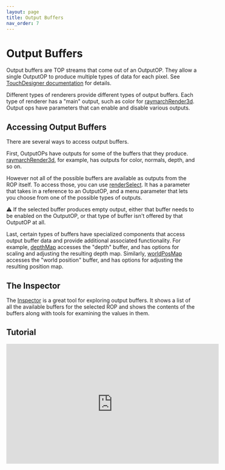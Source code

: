 ```yaml
---
layout: page
title: Output Buffers
nav_order: 7
---
```


# Output Buffers

Output buffers are TOP streams that come out of an OutputOP. They allow a single OutputOP to produce multiple types of data for each pixel. See [TouchDesigner documentation](https://docs.derivative.ca/Write_a_GLSL_TOP#Outputting_to_Multiple_Color_Buffers) for details.

Different types of renderers provide different types of output buffers. Each type of renderer has a "main" output, such as color for [raymarchRender3d]. Output ops have parameters that can enable and disable various outputs.

## Accessing Output Buffers

There are several ways to access output buffers.

First, OutputOPs have outputs for some of the buffers that they produce. [raymarchRender3d], for example, has outputs for color, normals, depth, and so on.

However not all of the possible buffers are available as outputs from the ROP itself. To access those, you can use [renderSelect]. It has a parameter that takes in a reference to an OutputOP, and a menu parameter that lets you choose from one of the possible types of outputs.

:warning: If the selected buffer produces empty output, either that buffer needs to be enabled on the OutputOP, or that type of buffer isn't offered by that OutputOP at all.

Last, certain types of buffers have specialized components that access output buffer data and provide additional associated functionality. For example, [depthMap] accesses the "depth" buffer, and has options for scaling and adjusting the resulting depth map. Similarly, [worldPosMap] accesses the "world position" buffer, and has options for adjusting the resulting position map.

## The Inspector

The [Inspector] is a great tool for exploring output buffers. It shows a list of all the available buffers for the selected ROP and shows the contents of the buffers along with tools for examining the values in them.

## Tutorial

<iframe width="560" height="315" src="https://www.youtube.com/embed/mhVVRjl-Z1g" frameborder="0" allow="accelerometer; autoplay; clipboard-write; encrypted-media; gyroscope; picture-in-picture" allowfullscreen></iframe>


[raymarchRender3d]: /raytk/reference/operators/output/raymarchRender3d
[renderSelect]: /raytk/reference/operators/output/renderSelect
[depthMap]: /raytk/reference/operators/post/depthMap
[worldPosMap]: /raytk/reference/operators/post/worldPosMap
[Inspector]: /raytk/guide/inspector